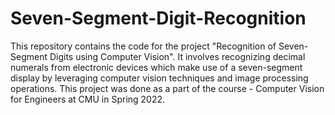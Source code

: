 # Seven-Segment-Digit-Recognition
This repository contains the code for the project "Recognition of Seven-Segment Digits using Computer Vision". It involves recognizing decimal numerals from electronic devices which make use of a seven-segment display by leveraging computer vision techniques and image processing operations. This project was done as a part of the course - Computer Vision for Engineers at CMU in Spring 2022.
